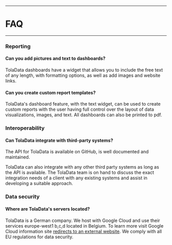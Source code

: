 ****
# FAQ
---

### Reporting
#### Can you add pictures and text to dashboards?
TolaData dashboards have a widget that allows you to include the free text of any length, with formatting options, as well as add images and website links.

#### Can you create custom report templates?
TolaData's dashboard feature, with the text widget, can be used to create custom reports with the user having full control over the layout of data visualizations, images, and text. All dashboards can also be printed to pdf.

### Interoperability
#### Can TolaData integrate with third-party systems?
The API for TolaData is available on GitHub, is well documented and maintained.

TolaData can also integrate with any other third party systems as long as the API is available. The TolaData team is on hand to discuss the exact integration needs of a client with any existing systems and assist in developing a suitable approach.

### Data security
#### Where are TolaData's servers located?
TolaData is a German company. We host with Google Cloud and use their services europe-west1 b,c,d located in Belgium. To learn more visit Google Cloud information site [redirects to an external website](https://cloud.google.com/compute/docs/regions-zones/). We comply with all EU regulations for data security.











